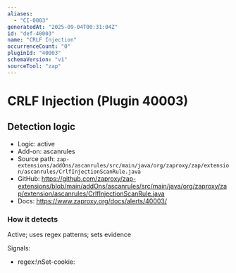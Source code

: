 ```yaml
---
aliases:
  - "CI-0003"
generatedAt: "2025-09-04T00:31:04Z"
id: "def-40003"
name: "CRLF Injection"
occurrenceCount: "0"
pluginId: "40003"
schemaVersion: "v1"
sourceTool: "zap"
---
```


# CRLF Injection (Plugin 40003)

## Detection logic

- Logic: active
- Add-on: ascanrules
- Source path: `zap-extensions/addOns/ascanrules/src/main/java/org/zaproxy/zap/extension/ascanrules/CrlfInjectionScanRule.java`
- GitHub: https://github.com/zaproxy/zap-extensions/blob/main/addOns/ascanrules/src/main/java/org/zaproxy/zap/extension/ascanrules/CrlfInjectionScanRule.java
- Docs: https://www.zaproxy.org/docs/alerts/40003/

### How it detects

Active; uses regex patterns; sets evidence

Signals:
- regex:\\nSet-cookie: 

